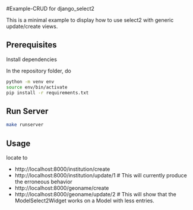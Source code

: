 #Example-CRUD for django\_select2

This is a minimal example to display how to use select2 with generic update/create views.

## Prerequisites

Install dependencies

In the repository folder, do

```bash
python -m venv env
source env/bin/activate
pip install -r requirements.txt 
```

## Run Server

```bash
make runserver
```

## Usage

locate to

* http://localhost:8000/institution/create
* http://localhost:8000/institution/update/1 # This will currently produce the erroneous behavior
* http://localhost:8000/geoname/create
* http://localhost:8000/geoname/update/2 # This will show that the ModelSelect2Widget works on a Model with less entries.


